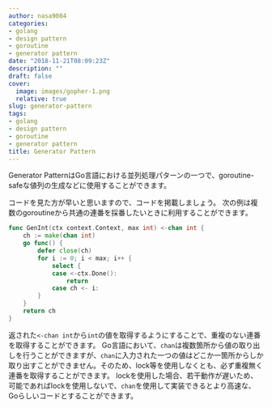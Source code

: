 ```yaml
---
author: nasa9084
categories:
- golang
- design pattern
- goroutine
- generator pattern
date: "2018-11-21T08:09:23Z"
description: ""
draft: false
cover:
  image: images/gopher-1.png
  relative: true
slug: generator-pattern
tags:
- golang
- design pattern
- goroutine
- generator pattern
title: Generator Pattern
---
```



Generator PatternはGo言語における並列処理パターンの一つで、goroutine-safeな値列の生成などに使用することができます。

コードを見た方が早いと思いますので、コードを掲載しましょう。
次の例は複数のgoroutineから共通の連番を採番したいときに利用することができます。

``` go
func GenInt(ctx context.Context, max int) <-chan int {
    ch := make(chan int)
    go func() {
        defer close(ch)
        for i := 0; i < max; i++ {
            select {
            case <-ctx.Done():
                return
            case ch <- i:
        }
    }
    return ch
}
```

返された`<-chan int`から`int`の値を取得するようにすることで、重複のない連番を取得することができます。
Go言語において、`chan`は複数箇所から値の取り出しを行うことができますが、`chan`に入力された一つの値はどこか一箇所からしか取り出すことができません。そのため、lock等を使用しなくとも、必ず重複無く連番を取得することができます。
lockを使用した場合、若干動作が遅いため、可能であればlockを使用しないで、`chan`を使用して実装できるとより高速な、Goらしいコードとすることができます。






